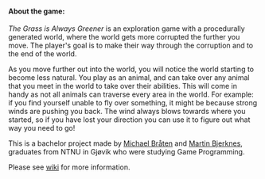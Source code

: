 #### About the game:
*The Grass is Always Greener* is an exploration game with a procedurally generated world, where the world gets more corrupted the further you move. The player's goal is to make their way through the corruption and to the end of the world.  

As you move further out into the world, you will notice the world starting to become less natural. 
You play as an animal, and can take over any animal that you meet in the world to take over their abilities. This will come in handy as not all animals can traverse every area in the world. For example: if you find yourself unable to fly over something, it might be because strong winds are pushing you back. 
The wind always blows towards where you started, so if you have lost your direction you can use it to figure out what way you need to go!

This is a bachelor project made by [Michael Bråten](https://github.com/Hifoz) and [Martin Bjerknes](https://github.com/Muff1nz), graduates from NTNU in Gjøvik who were studying Game Programming.

Please see [wiki](https://github.com/Hifoz/TGAG/wiki) for more information.
